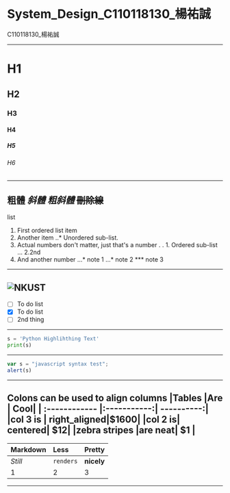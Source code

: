 # System_Design_C110118130_楊祐誠
C110118130_楊祐誠

---
# H1
## H2
### H3
#### H4
##### H5
###### H6
---
**粗體**  *斜體*  ***粗斜體***  ~~刪除線~~
---
list
1.  First ordered list item
2.  Another item
    ..* Unordered sub-list.
3.  Actual numbers don't matter, just that's a number
    . . 1. Ordered sub-list
    ... 2.2nd
4.  And another number
    ...* note 1
    ...* note 2
    ***  note 3
   ---  

![NKUST](https://github.com/Yycheng092/System_Design_C110118130/assets/142778228/3aca5180-2845-43a6-bb10-610ea4d19619)
---
- [ ] To do list
- [X] To do list
- [ ] 2nd thing
---
```python
s = 'Python Highlihthing Text'
print(s)
```
---
```js
var s = "javascript syntax test";
alert(s)
```
---
Colons can be used to align columns
|Tables       |Are        |    Cool|
| :------------ |:-----------:| ----------:|
|col 3 is | right_aligned|$1600|
|col 2 is| centered| $12|
|zebra stripes |are neat| $1 |
---
|Markdown       |Less        |    Pretty|
| :------------ |:-----------|:----------|
|*Still*|`renders`|**nicely**|
|1|2|3|
---
